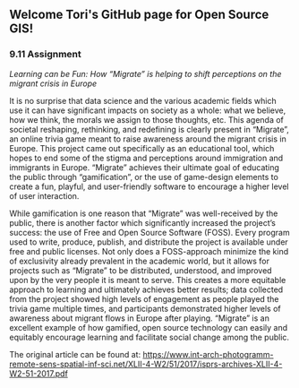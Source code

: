 ## Welcome Tori's GitHub page for Open Source GIS!

### 9.11 Assignment 

_Learning can be Fun: How “Migrate” is helping to shift perceptions on the migrant crisis in Europe_

It is no surprise that data science and the various academic fields which use it can have significant impacts on society as a whole: what we believe, how we think, the morals we assign to those thoughts, etc. This agenda of societal reshaping, rethinking, and redefining is clearly present in “Migrate”, an online trivia game meant to raise awareness around the migrant crisis in Europe. This project came out specifically as an educational tool, which hopes to end some of the stigma and perceptions around immigration and immigrants in Europe. “Migrate” achieves their ultimate goal of educating the public through “gamification”, or the use of game-design elements to create a fun, playful, and user-friendly software to encourage a higher level of user interaction.
	
While gamification is one reason that “Migrate” was well-received by the public, there is another factor which significantly increased the project’s success: the use of Free and Open Source Software (FOSS). Every program used to write, produce, publish, and distribute the project is available under free and public licenses. Not only does a FOSS-approach minimize the kind of exclusivity already prevalent in the academic world, but it allows for projects such as “Migrate” to be distributed, understood, and improved upon by the very people it is meant to serve. This creates a more equitable approach to learning and ultimately achieves better results; data collected from the project showed high levels of engagement as people played the trivia game multiple times, and participants demonstrated higher levels of awareness about migrant flows in Europe after playing. “Migrate” is an excellent example of how gamified, open source technology can easily and equitably encourage learning and facilitate social change among the public. 

The original article can be found at: https://www.int-arch-photogramm-remote-sens-spatial-inf-sci.net/XLII-4-W2/51/2017/isprs-archives-XLII-4-W2-51-2017.pdf 


